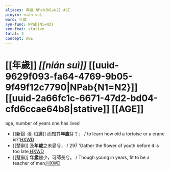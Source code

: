 ```yaml
---
aliases: 年歲 NPab{N1=N2} AGE
pinyin: nián suì
word: 年歲
syn-func: NPab{N1=N2}
sem-feat: stative
total: 3
concept: AGE 
---
```

# [[年歲]] *[[nián suì]]*  [[uuid-9629f093-fa64-4769-9b05-9f49f12c7790|NPab{N1=N2}]] [[uuid-2a66fc1c-6671-47d2-bd04-cfd6ccae64b8|stative]] [[AGE]]
age, number of years one has lived
 - [[新論-漢-桓譚]] 而知其**年歲**耳？」 / to learn how old a tortoise or a crane is?'[HXWD](https://hxwd.org/textview.html?location=KR3j0192_tls_003-25a.14)
 - [[楚辭]] 及**年歲**之未晏兮， / 297 'Gather the flower of youth before it is too late,[HXWD](https://hxwd.org/textview.html?location=KR4a0001_tls_001-7a.42)
 - [[楚辭]] **年歲**雖少，可師長兮。 / Though young in years, fit to be a teacher of men;[HXWD](https://hxwd.org/textview.html?location=KR4a0001_tls_004-39a.10)